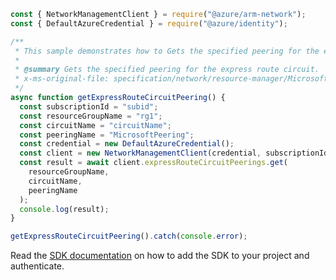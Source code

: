```javascript
const { NetworkManagementClient } = require("@azure/arm-network");
const { DefaultAzureCredential } = require("@azure/identity");

/**
 * This sample demonstrates how to Gets the specified peering for the express route circuit.
 *
 * @summary Gets the specified peering for the express route circuit.
 * x-ms-original-file: specification/network/resource-manager/Microsoft.Network/stable/2021-08-01/examples/ExpressRouteCircuitPeeringGet.json
 */
async function getExpressRouteCircuitPeering() {
  const subscriptionId = "subid";
  const resourceGroupName = "rg1";
  const circuitName = "circuitName";
  const peeringName = "MicrosoftPeering";
  const credential = new DefaultAzureCredential();
  const client = new NetworkManagementClient(credential, subscriptionId);
  const result = await client.expressRouteCircuitPeerings.get(
    resourceGroupName,
    circuitName,
    peeringName
  );
  console.log(result);
}

getExpressRouteCircuitPeering().catch(console.error);
```

Read the [SDK documentation](https://github.com/Azure/azure-sdk-for-js/blob/%40azure%2Farm-network_28.0.0/sdk/network/arm-network/README.md) on how to add the SDK to your project and authenticate.
